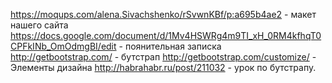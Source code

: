 https://moqups.com/alena.Sivachshenko/rSvwnKBf/p:a695b4ae2 - макет нашего сайта
https://docs.google.com/document/d/1Mv4HSWRg4m9TI_xH_0RM4kfhqT0CPFkINb_OmOdmgBI/edit - поянительная записка
http://getbootstrap.com/ - бутстрап
http://getbootstrap.com/customize/ - Элементы дизайна
http://habrahabr.ru/post/211032 - урок по бутстрапу.

